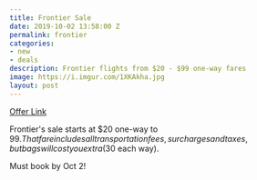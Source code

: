 ```yaml
---
title: Frontier Sale
date: 2019-10-02 13:58:00 Z
permalink: frontier
categories:
- new
- deals
description: Frontier flights from $20 - $99 one-way fares
image: https://i.imgur.com/1XKAkha.jpg
layout: post
---
```


[Offer Link](https://www.flyfrontier.com/deals/flight-sales/)

Frontier's sale starts at $20 one-way to $99. That fare includes all transportation fees, surcharges and taxes, but bags will cost you extra ($30 each way). 

Must book by Oct 2!

